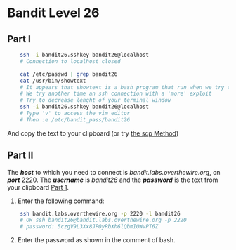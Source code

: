 # Bandit Level 26
## Part I

```bash
    ssh -i bandit26.sshkey bandit26@localhost
    # Connection to localhost closed
```
```bash
    cat /etc/passwd | grep bandit26
    cat /usr/bin/showtext
    # It appears that showtext is a bash program that run when we try to connect to Level26
    # We try another time an ssh connection with a 'more' exploit
    # Try to decrease lenght of your terminal window
    ssh -i bandit26.sshkey bandit26@localhost
    # Type 'v' to access the vim editor 
    # Then :e /etc/bandit_pass/bandit26
```

And copy the text to your clipboard (or try [the scp Method](https://github.com/Reda-BELHAJ/OverTheWire/blob/main/Bandit/Bandit0-9/Level1.md#part-i))
## Part II

The ***host*** to which you need to connect is *bandit.labs.overthewire.org*, on ***port*** 2220. The ***username*** is *bandit26* and the ***password*** is the text from your clipboard [Part 1](https://github.com/Reda-BELHAJ/OverTheWire/blob/main/Bandit/Bnadit21-34/Level26.md#part-i). 

1. Enter the following command:  

```bash
	ssh bandit.labs.overthewire.org -p 2220 -l bandit26
	# OR ssh bandit26@bandit.labs.overthewire.org -p 2220
	# password: 5czgV9L3Xx8JPOyRbXh6lQbmIOWvPT6Z
```
2. Enter the password as shown in the comment of bash.
